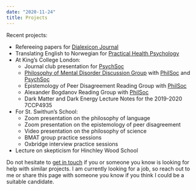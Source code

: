 ```yaml
---
date: "2020-11-24"
title: Projects
---
```


Recent projects:

- Refereeing papers for [Dialexicon Journal](https://www.dialexicon.org)
- Translating English to Norwegian for [Practical Health Psychology](https://practicalhealthpsychology.com)
- At King’s College London:
  - Journal club presentation for [PsychSoc](https://www.facebook.com/kclpsychsoc)
  - [Philosophy of Mental Disorder Discussion Group](https://www.kclsu.org/organisation/Philosophy/) with [PhilSoc](https://www.kclsu.org/organisation/Philosophy/) and [PsychSoc](https://www.facebook.com/kclpsychsoc)
  - Epistemology of Peer Disagreement Reading Group with [PhilSoc](https://www.kclsu.org/organisation/Philosophy/)
  - Alexander Bogdanov Reading Group with [PhilSoc](https://www.kclsu.org/organisation/Philosophy/)
  - Dark Matter and Dark Energy Lecture Notes for the 2019-2020 7CCP4935
- For St. Swithun’s School:
  - Zoom presentation on the philosophy of language
  - Zoom presentation on the epistemology of peer disagreement
  - Video presentation on the philosophy of science
  - BMAT group practice sessions
  - Oxbridge interview practice sessions
- Lecture on skepticism for Hinchley Wood School

Do not hesitate to [get in touch](/contact/) if you or someone you know is looking for help with similar projects. I am currently looking for a job, so reach out to me or share this page with someone you know if you think I could be a suitable candidate.
